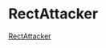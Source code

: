 RectAttacker
================
[RectAttacker](http://syun777.sakura.ne.jp/wiki/HaxeFlixel/index.php?Product%2FRectAttacker "RectAttacker")


